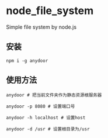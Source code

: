 # node_file_system
Simple file system by node.js

## 安装

```
npm i -g anydoor
```

## 使用方法
```
anydoor # 把当前文件夹作为静态资源根服务器

anydoor -p 8080 # 设置端口号

anydoor -h localhost # 设置host

anydoor -d /usr # 设置根目录为/usr
```


